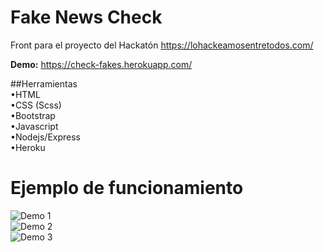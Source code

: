 # Fake News Check

Front para el proyecto del Hackatón https://lohackeamosentretodos.com/ 

**Demo:** https://check-fakes.herokuapp.com/  
  
##Herramientas  
•HTML  
•CSS (Scss)  
•Bootstrap  
•Javascript  
•Nodejs/Express  
•Heroku  
  
# Ejemplo de funcionamiento
![Demo 1](https://raw.githubusercontent.com/NachoKai/chequea3/gh-pages/Funcionamiento%201.png)  
![Demo 2](https://raw.githubusercontent.com/NachoKai/chequea3/gh-pages/Funcionamiento%202.png)  
![Demo 3](https://raw.githubusercontent.com/NachoKai/chequea3/gh-pages/Funcionamiento%203.png)  
